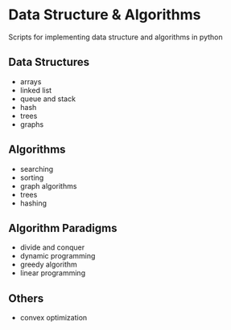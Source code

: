 # Data Structure & Algorithms

Scripts for implementing data structure and algorithms in python 

## Data Structures
* arrays
* linked list
* queue and stack
* hash 
* trees 
* graphs 


## Algorithms
* searching
* sorting
* graph algorithms
* trees
* hashing 


## Algorithm Paradigms
* divide and conquer
* dynamic programming
* greedy algorithm
* linear programming


## Others
* convex optimization 
